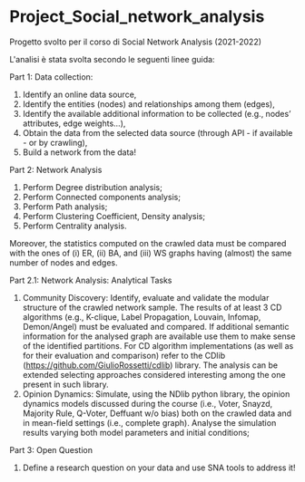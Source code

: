 # Project_Social_network_analysis
Progetto svolto per il corso di Social Network Analysis (2021-2022)

L'analisi è stata svolta secondo le seguenti linee guida:

Part 1: Data collection:
1. Identify an online data source,
2. Identify the entities (nodes) and relationships among them (edges),
3. Identify the available additional information to be collected (e.g., nodes’ attributes,
edge weights...),
4. Obtain the data from the selected data source (through API - if available - or by
crawling),
5. Build a network from the data!

Part 2: Network Analysis
1. Perform Degree distribution analysis;
2. Perform Connected components analysis;
3. Perform Path analysis;
4. Perform Clustering Coefficient, Density analysis;
5. Perform Centrality analysis.

Moreover, the statistics computed on the crawled data must be compared with the ones
of (i) ER, (ii) BA, and (iii) WS graphs having (almost) the same number of nodes and edges.

Part 2.1: Network Analysis: Analytical Tasks
1. Community Discovery: Identify, evaluate and validate the modular structure of the
crawled network sample. The results of at least 3 CD algorithms (e.g., K-clique, Label
Propagation, Louvain, Infomap, Demon/Angel) must be evaluated and compared. If additional semantic information for the analysed graph are available use them to make sense of
the identified partitions. For CD algorithm implementations (as well as for their evaluation
and comparison) refer to the CDlib (https://github.com/GiulioRossetti/cdlib) library. The
analysis can be extended selecting approaches considered interesting among the one present
in such library.
2. Opinion Dynamics: Simulate, using the NDlib python library, the opinion dynamics models discussed during the course (i.e., Voter, Snayzd, Majority Rule, Q-Voter, Deffuant w/o
bias) both on the crawled data and in mean-field settings (i.e., complete graph). Analyse
the simulation results varying both model parameters and initial conditions;

Part 3: Open Question
1. Define a research question on your data and use SNA tools to address it! 
